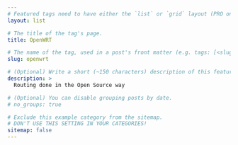 ```yaml
---
# Featured tags need to have either the `list` or `grid` layout (PRO only).
layout: list

# The title of the tag's page.
title: OpenWRT

# The name of the tag, used in a post's front matter (e.g. tags: [<slug>]).
slug: openwrt

# (Optional) Write a short (~150 characters) description of this featured tag.
description: >
  Routing done in the Open Source way

# (Optional) You can disable grouping posts by date.
# no_groups: true

# Exclude this example category from the sitemap.
# DON'T USE THIS SETTING IN YOUR CATEGORIES!
sitemap: false
---
```

